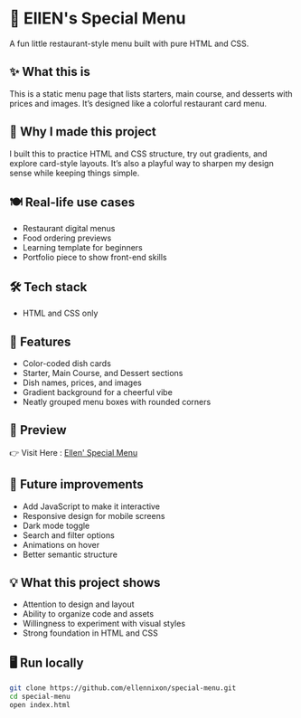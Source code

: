 # 🍕 EllEN's Special Menu

A fun little restaurant-style menu built with pure HTML and CSS.

## ✨ What this is
This is a static menu page that lists starters, main course, and desserts with prices and images. It’s designed like a colorful restaurant card menu.

## 🚀 Why I made this project
I built this to practice HTML and CSS structure, try out gradients, and explore card-style layouts. It’s also a playful way to sharpen my design sense while keeping things simple.

## 🍽️ Real-life use cases
- Restaurant digital menus
- Food ordering previews
- Learning template for beginners
- Portfolio piece to show front-end skills

## 🛠️ Tech stack
- HTML and CSS only

## 🎨 Features
- Color-coded dish cards
- Starter, Main Course, and Dessert sections
- Dish names, prices, and images
- Gradient background for a cheerful vibe
- Neatly grouped menu boxes with rounded corners

## 👀 Preview
👉 Visit Here : [Ellen' Special Menu](https://ellennixon.github.io/Project_five/)

## 🔮 Future improvements
- Add JavaScript to make it interactive
- Responsive design for mobile screens
- Dark mode toggle
- Search and filter options
- Animations on hover
- Better semantic structure

## 💡 What this project shows
- Attention to design and layout
- Ability to organize code and assets
- Willingness to experiment with visual styles
- Strong foundation in HTML and CSS

## 🖥️ Run locally
```bash
git clone https://github.com/ellennixon/special-menu.git
cd special-menu
open index.html
```
